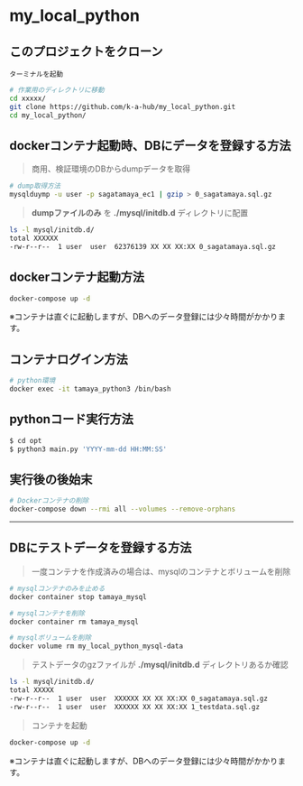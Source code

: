 # my_local_python


## このプロジェクトをクローン

`ターミナルを起動`

```sh
# 作業用のディレクトリに移動
cd xxxxx/
git clone https://github.com/k-a-hub/my_local_python.git
cd my_local_python/
```


## dockerコンテナ起動時、DBにデータを登録する方法

> 商用、検証環境のDBからdumpデータを取得

```sh
# dump取得方法
mysqlduymp -u user -p sagatamaya_ec1 | gzip > 0_sagatamaya.sql.gz
```

> **dumpファイルのみ** を **./mysql/initdb.d** ディレクトリに配置

```sh
ls -l mysql/initdb.d/
total XXXXXX
-rw-r--r--  1 user  user  62376139 XX XX XX:XX 0_sagatamaya.sql.gz
```


## dockerコンテナ起動方法

```sh
docker-compose up -d
```

 ※コンテナは直ぐに起動しますが、DBへのデータ登録には少々時間がかかります。


## コンテナログイン方法

```sh
# python環境
docker exec -it tamaya_python3 /bin/bash
```


## pythonコード実行方法

```sh
$ cd opt
$ python3 main.py 'YYYY-mm-dd HH:MM:SS'
```


## 実行後の後始末

```sh
# Dockerコンテナの削除
docker-compose down --rmi all --volumes --remove-orphans
```

---

## DBにテストデータを登録する方法

> 一度コンテナを作成済みの場合は、mysqlのコンテナとボリュームを削除

```sh
# mysqlコンテナのみを止める
docker container stop tamaya_mysql

# mysqlコンテナを削除
docker container rm tamaya_mysql

# mysqlボリュームを削除
docker volume rm my_local_python_mysql-data
```

> テストデータのgzファイルが **./mysql/initdb.d** ディレクトリあるか確認

```sh
ls -l mysql/initdb.d/
total XXXXX
-rw-r--r--  1 user  user  XXXXXX XX XX XX:XX 0_sagatamaya.sql.gz
-rw-r--r--  1 user  user  XXXXXX XX XX XX:XX 1_testdata.sql.gz
```

> コンテナを起動

```sh
docker-compose up -d
```

 ※コンテナは直ぐに起動しますが、DBへのデータ登録には少々時間がかかります。